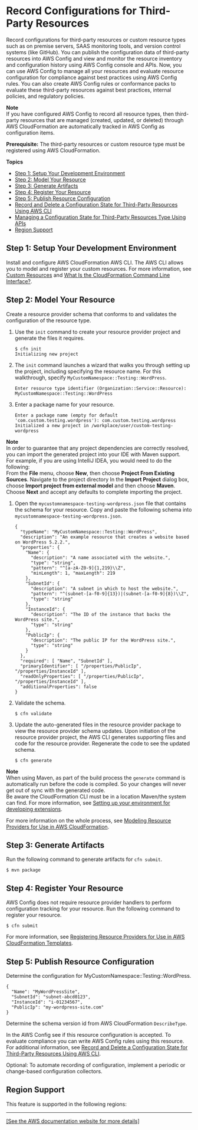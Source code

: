 # Record Configurations for Third\-Party Resources<a name="customresources"></a>

Record configurations for third\-party resources or custom resource types such as on premise servers, SAAS monitoring tools, and version control systems \(like GitHub\)\. You can publish the configuration data of third\-party resources into AWS Config and view and monitor the resource inventory and configuration history using AWS Config console and APIs\. Now, you can use AWS Config to manage all your resources and evaluate resource configuration for compliance against best practices using AWS Config rules\. You can also create AWS Config rules or conformance packs to evaluate these third\-party resources against best practices, internal policies, and regulatory policies\. 

**Note**  
If you have configured AWS Config to record all resource types, then third\-party resources that are managed \(created, updated, or deleted\) through AWS CloudFormation are automatically tracked in AWS Config as configuration items\.

**Prerequisite:** The third\-party resources or custom resource type must be registered using AWS CloudFormation\. 

**Topics**
+ [Step 1: Setup Your Development Environment](#customresources-setupdevenvironment)
+ [Step 2: Model Your Resource](#customresources-modelresource)
+ [Step 3: Generate Artifacts](#generateartifactsforcfnsubmit)
+ [Step 4: Register Your Resource](#customresources-registerresource)
+ [Step 5: Publish Resource Configuration](#customresources-publishresourceconfiguration)
+ [Record and Delete a Configuration State for Third\-Party Resources Using AWS CLI](customresources-cli.md)
+ [Managing a Configuration State for Third\-Party Resources Type Using APIs](customresources-api.md)
+ [Region Support](#custom-resources-regions)

## Step 1: Setup Your Development Environment<a name="customresources-setupdevenvironment"></a>

Install and configure AWS CloudFormation AWS CLI\. The AWS CLI allows you to model and register your custom resources\. For more information, see [Custom Resources](https://docs.aws.amazon.com/AWSCloudFormation/latest/UserGuide/template-custom-resources.html) and [What Is the CloudFormation Command Line Interface?](https://docs.aws.amazon.com/cloudformation-cli/latest/userguide/what-is-cloudformation-cli.html)\.

## Step 2: Model Your Resource<a name="customresources-modelresource"></a>

Create a resource provider schema that conforms to and validates the configuration of the resource type\.

1. Use the `init` command to create your resource provider project and generate the files it requires\.

   ```
   $ cfn init
   Initializing new project
   ```

1. The `init` command launches a wizard that walks you through setting up the project, including specifying the resource name\. For this walkthrough, specify `MyCustomNamespace::Testing::WordPress`\.

   ```
   Enter resource type identifier (Organization::Service::Resource): MyCustomNamespace::Testing::WordPress
   ```

1. Enter a package name for your resource\.

   ```
   Enter a package name (empty for default 'com.custom.testing.wordpress'): com.custom.testing.wordpress 
   Initialized a new project in /workplace/user/custom-testing-wordpress
   ```
**Note**  
In order to guarantee that any project dependencies are correctly resolved, you can import the generated project into your IDE with Maven support\.  
For example, if you are using IntelliJ IDEA, you would need to do the following:  
From the **File** menu, choose **New**, then choose **Project From Existing Sources**\.
Navigate to the project directory
In the **Import Project** dialog box, choose **Import project from external model** and then choose **Maven**\.
Choose **Next** and accept any defaults to complete importing the project\.

1. Open the `mycustomnamespace-testing-wordpress.json` file that contains the schema for your resource\. Copy and paste the following schema into `mycustomnamespace-testing-wordpress.json`\.

   ```
   {
     "typeName": "MyCustomNamespace::Testing::WordPress",
     "description": "An example resource that creates a website based on WordPress 5.2.2.",
     "properties": {
       "Name": {
         "description": "A name associated with the website.",
         "type": "string",
         "pattern": "^[a-zA-Z0-9]{1,219}\\Z",
         "minLength": 1, "maxLength": 219
       },
       "SubnetId": {
         "description": "A subnet in which to host the website.",
         "pattern": "^(subnet-[a-f0-9]{13})|(subnet-[a-f0-9]{8})\\Z",
         "type": "string"
       },
       "InstanceId": {
         "description": "The ID of the instance that backs the WordPress site.",
         "type": "string"
       },
       "PublicIp": {
         "description": "The public IP for the WordPress site.",
         "type": "string"
       }
     },
     "required": [ "Name", "SubnetId" ],
     "primaryIdentifier": [ "/properties/PublicIp", "/properties/InstanceId" ],
     "readOnlyProperties": [ "/properties/PublicIp", "/properties/InstanceId" ],
     "additionalProperties": false
   }
   ```

1. Validate the schema\.

   ```
   $ cfn validate
   ```

1. Update the auto\-generated files in the resource provider package to view the resource provider schema updates\. Upon initiation of the resource provider project, the AWS CLI generates supporting files and code for the resource provider\. Regenerate the code to see the updated schema\.

   ```
   $ cfn generate
   ```
**Note**  
When using Maven, as part of the build process the `generate` command is automatically run before the code is compiled\. So your changes will never get out of sync with the generated code\.  
Be aware the CloudFormation CLI must be in a location Maven/the system can find\. For more information, see [Setting up your environment for developing extensions](https://docs.aws.amazon.com/cloudformation-cli/latest/userguide/what-is-cloudformation-cli.html#resource-type-setup)\.

For more information on the whole process, see [Modeling Resource Providers for Use in AWS CloudFormation](https://docs.aws.amazon.com/cloudformation-cli/latest/userguide/resource-type-model.html)\.

## Step 3: Generate Artifacts<a name="generateartifactsforcfnsubmit"></a>

Run the following command to generate artifacts for `cfn submit`\.

```
$ mvn package
```

## Step 4: Register Your Resource<a name="customresources-registerresource"></a>

AWS Config does not require resource provider handlers to perform configuration tracking for your resource\. Run the following command to register your resource\.

```
$ cfn submit
```

For more information, see [Registering Resource Providers for Use in AWS CloudFormation Templates](https://docs.aws.amazon.com/cloudformation-cli/latest/userguide/resource-type-register.html)\.

## Step 5: Publish Resource Configuration<a name="customresources-publishresourceconfiguration"></a>

Determine the configuration for MyCustomNamespace::Testing::WordPress\.

```
{
  "Name": "MyWordPressSite",
  "SubnetId": "subnet-abcd0123",
  "InstanceId": "i-01234567",
  "PublicIp": "my-wordpress-site.com"
}
```

Determine the schema version id from AWS CloudFormation `DescribeType`\. 

In the AWS Config see if this resource configuration is accepted\. To evaluate compliance you can write AWS Config rules using this resource\. For additional information, see [Record and Delete a Configuration State for Third\-Party Resources Using AWS CLI](https://docs.aws.amazon.com/config/latest/developerguide/customresources-cli.html)\. 

Optional: To automate recording of configuration, implement a periodic or change\-based configuration collectors\.

## Region Support<a name="custom-resources-regions"></a>

This feature is supported in the following regions:


****  
[\[See the AWS documentation website for more details\]](http://docs.aws.amazon.com/config/latest/developerguide/customresources.html)